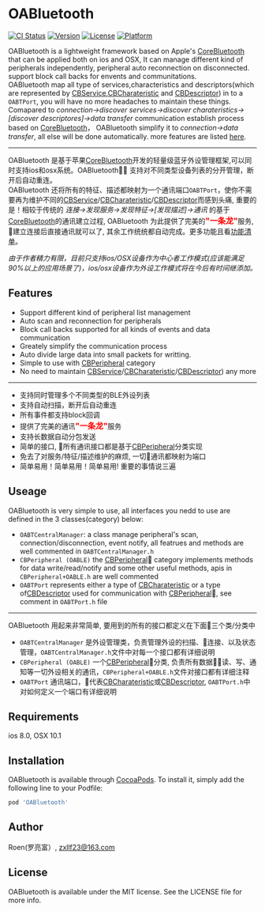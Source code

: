 # OABluetooth

[![CI Status](https://img.shields.io/travis/zxllf23@163.com/OABluetooth.svg?style=flat)](https://travis-ci.org/zxllf23@163.com/OABluetooth)
[![Version](https://img.shields.io/cocoapods/v/OABluetooth.svg?style=flat)](https://cocoapods.org/pods/OABluetooth)
[![License](https://img.shields.io/cocoapods/l/OABluetooth.svg?style=flat)](https://cocoapods.org/pods/OABluetooth)
[![Platform](https://img.shields.io/cocoapods/p/OABluetooth.svg?style=flat)](https://cocoapods.org/pods/OABluetooth)

OABluetooth is a lightweight framework based on Apple's [CoreBluetooth](https://developer.apple.com/documentation/corebluetooth) that can be applied both on ios and OSX, It can manage different kind of peripherals independently, peripheral auto reconnection on disconnected. support block call backs for envents and communitations.  
OABluetooth map all type of services,characteristics and descriptors(which are represented by [CBService](https://developer.apple.com/documentation/corebluetooth/cbservice),[CBCharateristic](https://developer.apple.com/documentation/corebluetooth/cbcharacteristic) and [CBDescriptor](https://developer.apple.com/documentation/corebluetooth/cbdescriptor)) in to a `OABTPort`, you will have no more headaches to maintain these things. Comapared to *connection->discover services->discover charateristics->[discover descriptores]->data transfer* communication establish process based on [CoreBluetooth](https://developer.apple.com/documentation/corebluetooth)， OABluetooth simplify it to *connection->data transfer*, all else will be done automatically. more features are listed <a href="##Features">here</a>.  

---
OABluetooth 是基于苹果[CoreBluetooth](https://developer.apple.com/documentation/corebluetooth)开发的轻量级蓝牙外设管理框架,可以同时支持ios和osx系统。OABluetooth 支持对不同类型设备列表的分开管理，断开后自动重连。  
OABluetooth 还将所有的特征、描述都映射为一个通讯端口`OABTPort`，使你不需要再为维护不同的[CBService](https://developer.apple.com/documentation/corebluetooth/cbservice)/[CBCharateristic](https://developer.apple.com/documentation/corebluetooth/cbcharacteristic)/[CBDescriptor](https://developer.apple.com/documentation/corebluetooth/cbdescriptor)而感到头痛, 重要的是！相较于传统的 *连接->发现服务->发现特征->[发现描述]->通讯* 的基于[CoreBluetooth](https://developer.apple.com/documentation/corebluetooth)的通讯建立过程, OABluetooth 为此提供了完美的<font color=red size=3>**"一条龙"**</font>服务, 建立连接后直接通讯就可以了, 其余工作统统都自动完成。更多功能且看<a href="## Features">功能清单</a>。

*由于作者精力有限，目前只支持ios/OSX设备作为中心者工作模式(应该能满足90%以上的应用场景了)，ios/osx设备作为外设工作模式将在今后有时间继添加。*

## Features
 - Support different kind of peripheral list management
 - Auto scan and reconnection for peripherals
 - Block call backs supported for all kinds of events and data communication
 - Greately simplify the communication process
 - Auto divide large data into small packets for writting.
 - Simple to use with [CBPeripheral](https://developer.apple.com/documentation/corebluetooth/cbperipheral) category
 - No need to maintain [CBService](https://developer.apple.com/documentation/corebluetooth/cbservice)/[CBCharateristic](https://developer.apple.com/documentation/corebluetooth/cbcharacteristic)/[CBDescriptor](https://developer.apple.com/documentation/corebluetooth/cbdescriptor)) any more  
 ---

 - 支持同时管理多个不同类型的BLE外设列表
 - 支持自动扫描，断开后自动重连
 - 所有事件都支持block回调
 - 提供了完美的通讯<font color=red size=3>**"一条龙"**</font>服务
 - 支持长数据自动分包发送
 - 简单的接口, 所有通讯接口都是基于[CBPeripheral](https://developer.apple.com/documentation/corebluetooth/cbperipheral)分类实现
 - 免去了对服务/特征/描述维护的麻烦, 一切通讯都映射为端口
 - 简单易用！简单易用！简单易用! 重要的事情说三遍

## Useage

OABluetooth is very simple to use, all interfaces you nedd to use are defined in the 3 classes(category) below:
- `OABTCentralManager`: a class manage peripheral's scan, connection/disconnection, event notify, all featrues and methods are well commented in `OABTCentralManager.h`
- `CBPeripheral (OABLE)` the [CBPeripheral](https://developer.apple.com/documentation/corebluetooth/cbperipheral) category implements methods for data write/read/notify and some other useful methods, apis in `CBPeripheral+OABLE.h` are well commented
- `OABTPort` represents either a type of [CBCharateristic](https://developer.apple.com/documentation/corebluetooth/cbcharacteristic) or a type of[CBDescriptor](https://developer.apple.com/documentation/corebluetooth/cbdescriptor) used for communication with [CBPeripheral](https://developer.apple.com/documentation/corebluetooth/cbperipheral), see comment in `OABTPort.h` file

---
OABluetooth 用起来非常简单, 要用到的所有的接口都定义在下面三个类/分类中
- `OABTCentralManager` 是外设管理类，负责管理外设的扫描、连接、以及状态管理，`OABTCentralManager.h`文件中对每一个接口都有详细说明
- `CBPeripheral (OABLE)` 一个[CBPeripheral](https://developer.apple.com/documentation/corebluetooth/cbperipheral)分类, 负责所有数据读、写、通知等一切外设相关的通讯，`CBPeripheral+OABLE.h`文件对接口都有详细注释
- `OABTPort` 通讯端口，代表[CBCharateristic](https://developer.apple.com/documentation/corebluetooth/cbcharacteristic)或[CBDescriptor](https://developer.apple.com/documentation/corebluetooth/cbdescriptor), `OABTPort.h`中对如何定义一个端口有详细说明


## Requirements
ios 8.0, OSX 10.1

## Installation

OABluetooth is available through [CocoaPods](https://cocoapods.org). To install
it, simply add the following line to your Podfile:

```ruby
pod 'OABluetooth'
```

## Author

Roen(罗亮富）, zxllf23@163.com

## License

OABluetooth is available under the MIT license. See the LICENSE file for more info.
